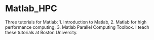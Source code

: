 # Matlab_HPC
Three tutorials for Matlab: 1. Introduction to Matlab, 2. Matlab for high performance computing, 3. Matlab Parallel Computing Toolbox. I teach these tutorials at Boston University. 
